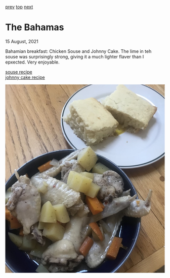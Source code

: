 [prev](../a/azerbeijan.md)
[top](../index.md)
[next](bahrain.md)
# The Bahamas
15 August, 2021


Bahamian breakfast: Chicken Souse and Johnny Cake. The lime in teh
souse was surprisingly strong, giving it a much lighter flaver than I
epxected. Very enjoyable.

[souse recipe](https://www.allrecipes.com/recipe/163906/bahamian-chicken-souse/)
<br>
[johnny cake recipe](https://www.hellocupcakeshoppe.com/post/bahamian-johnny-cake)

![souse and johnny cake](images/bahamas.jpeg)